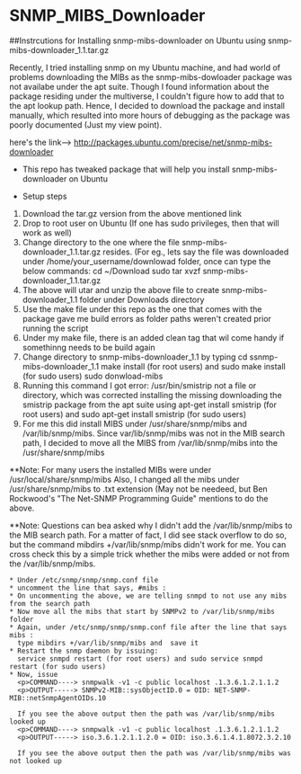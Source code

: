 # SNMP_MIBS_Downloader
##Instrcutions for Installing snmp-mibs-downloader on Ubuntu using snmp-mibs-downloader_1.1.tar.gz

Recently, I tried installing snmp on my Ubuntu machine, and had world of problems downloading the MIBs as the snmp-mibs-dowloader
package was not availabe under the apt suite. Though I found information about the package residing under the multiverse, I couldn't 
figure how to add that to the apt lookup path. Hence, I decided to download the package and install manually, which resulted into 
more hours of debugging as the package was poorly documented (Just my view point). 

here's the link--> http://packages.ubuntu.com/precise/net/snmp-mibs-downloader

* This repo has tweaked package that will help you install snmp-mibs-downloader on Ubuntu 

* Setup steps 

1.  Download the tar.gz version from the above mentioned link
2.  Drop to root user on Ubuntu (If one has sudo privileges, then that will work as well)
3.  Change directory to the one where the file snmp-mibs-downloader_1.1.tar.gz resides. (For eg., lets say the file was 
    downloaded under /home/your_username/downlowad folder, once can type the below commands:
      cd ~/Download 
      sudo tar xvzf snmp-mibs-downloader_1.1.tar.gz
4.  The above will utar and unzip the above file to create snmp-mibs-downloader_1.1 folder under Downloads directory 
5.  Use the make file under this repo as the one that comes with the package gave me build errors as folder paths weren't created
    prior running the script
6.  Under my make file, there is an added clean tag that wil come handy if somethinng needs to be build again 
7.  Change directory to snmp-mibs-downloader_1.1 by typing cd ssnmp-mibs-downloader_1.1
     make install (for root users) and sudo make install (for sudo users)
     sudo donwload-mibs 
10. Running this command I got error: /usr/bin/smistrip not a file or directory, which was corrected installing the missing 
    downloading the smistrip package from the apt suite using
    apt-get install smistrip (for root users) and sudo apt-get install smistrip (for sudo users)
11. For me this did install MIBS under /usr/share/snmp/mibs and /var/lib/snmp/mibs. Since var/lib/snmp/mibs was not in the MIB       search path, I decided to move all the MIBS from /var/lib/snmp/mibs into the /usr/share/snmp/mibs

  **Note: For many users the installed MIBs were under /usr/local/share/snmp/mibs
    Also, I changed all the mibs under /usr/share/snmp/mibs to .txt extension (May not be needeed, but Ben Rockwood's "The           Net-SNMP Programming Guide" mentions to do the above. 
    
  **Note: Questions can bea asked why I didn't add the /var/lib/snmp/mibs to the MIB search path. For a matter of fact, I did see
    stack overflow to do so, but the command mibdirs +/var/lib/snmp/mibs didn't work for me. You can cross check this by a simple     trick whether the mibs were added or not from the /var/lib/snmp/mibs.
    
    * Under /etc/snmp/snmp/snmp.conf file 
    * uncomment the line that says, #mibs :
    * On uncommenting the above, we are telling snmpd to not use any mibs from the search path 
    * Now move all the mibs that start by SNMPv2 to /var/lib/snmp/mibs folder 
    * Again, under /etc/snmp/snmp/snmp.conf file after the line that says mibs :
      type mibdirs +/var/lib/snmp/mibs and  save it
    * Restart the snmp daemon by issuing:
      service snmpd restart (for root users) and sudo service snmpd restart (for sudo users)
    * Now, issue 
      <p>COMMAND----> snmpwalk -v1 -c public localhost .1.3.6.1.2.1.1.2 
      <p>OUTPUT-----> SNMPv2-MIB::sysObjectID.0 = OID: NET-SNMP-MIB::netSnmpAgentOIDs.10 
      
      If you see the above output then the path was /var/lib/snmp/mibs looked up 
      <p>COMMAND----> snmpwalk -v1 -c public localhost .1.3.6.1.2.1.1.2
      <p>OUTPUT-----> iso.3.6.1.2.1.1.2.0 = OID: iso.3.6.1.4.1.8072.3.2.10
      
      If you see the above output then the path was /var/lib/snmp/mibs was not looked up 
      
       
